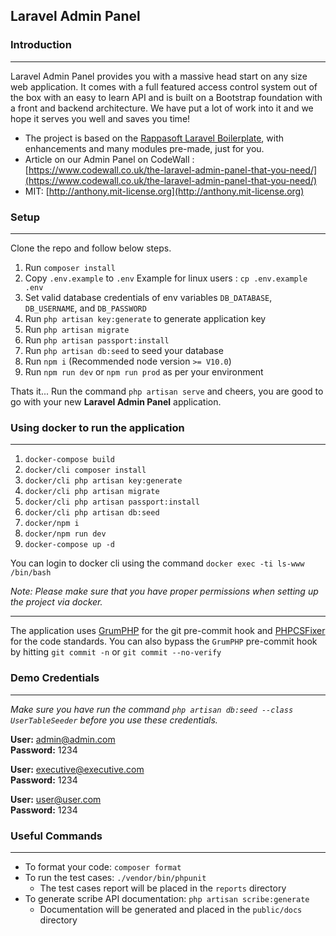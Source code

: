 ## Laravel Admin Panel

### Introduction
---
Laravel Admin Panel provides you with a massive head start on any size web application. It comes with a full featured access control system out of the box with an easy to learn API and is built on a Bootstrap foundation with a front and backend architecture. We have put a lot of work into it and we hope it serves you well and saves you time!

* The project is based on the [Rappasoft Laravel Boilerplate](https://github.com/rappasoft/laravel-boilerplate/releases/tag/v6.0.1), with enhancements and many modules pre-made, just for you.
* Article on our Admin Panel on CodeWall : [https://www.codewall.co.uk/the-laravel-admin-panel-that-you-need/](https://www.codewall.co.uk/the-laravel-admin-panel-that-you-need/)
* MIT: [http://anthony.mit-license.org](http://anthony.mit-license.org)

### Setup
---
Clone the repo and follow below steps.
1. Run `composer install`
2. Copy `.env.example` to `.env` Example for linux users : `cp .env.example .env`
3. Set valid database credentials of env variables `DB_DATABASE`, `DB_USERNAME`, and `DB_PASSWORD`
4. Run `php artisan key:generate` to generate application key
5. Run `php artisan migrate`
6. Run `php artisan passport:install`
7. Run `php artisan db:seed` to seed your database
7. Run `npm i` (Recommended node version `>= V10.0`)
8. Run `npm run dev` or `npm run prod` as per your environment

Thats it... Run the command `php artisan serve` and cheers, you are good to go with your new **Laravel Admin Panel** application.


### Using docker to run the application
---
1. `docker-compose build`
2. `docker/cli composer install`
3. `docker/cli php artisan key:generate`
4. `docker/cli php artisan migrate`
5. `docker/cli php artisan passport:install`
6. `docker/cli php artisan db:seed`
7. `docker/npm i`
8. `docker/npm run dev`
9. `docker-compose up -d`

You can login to docker cli using the command `docker exec -ti ls-www /bin/bash`

*Note: Please make sure that you have proper permissions when setting up the project via docker.*

---
The application uses [GrumPHP](https://github.com/phpro/grumphp) for the git pre-commit hook and [PHPCSFixer](https://github.com/FriendsOfPHP/PHP-CS-Fixer) for the code standards. You can also bypass the `GrumPHP` pre-commit hook by hitting `git commit -n` or `git commit --no-verify`

### Demo Credentials
---
*Make sure you have run the command `php artisan db:seed --class UserTableSeeder` before you use these credentials.*

**User:** admin@admin.com\
**Password:** 1234

**User:** executive@executive.com\
**Password:** 1234

**User:** user@user.com\
**Password:** 1234

### Useful Commands
---
+ To format your code: `composer format`
+ To run the test cases: `./vendor/bin/phpunit`
    + The test cases report will be placed in the `reports` directory
+ To generate scribe API documentation: `php artisan scribe:generate`
    + Documentation will be generated and placed in the `public/docs` directory

